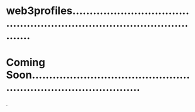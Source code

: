 # web3profiles..............................................................................................
# Coming Soon.....................................................................................
.
